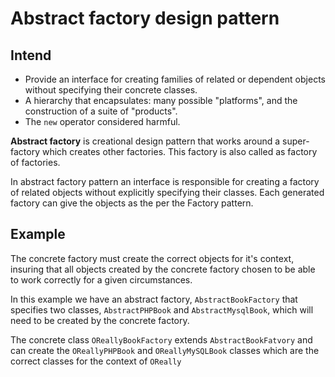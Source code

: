 # Abstract factory design pattern

## Intend

- Provide an interface for creating families of related or dependent objects without specifying their concrete classes.
- A hierarchy that encapsulates: many possible "platforms", and the construction of a suite of "products".
- The `new` operator considered harmful.

**Abstract factory** is creational design pattern that works around a super-factory which creates other factories. This factory is also called as factory of factories. 

In abstract factory pattern an interface is responsible for creating a factory of related objects without explicitly specifying their classes. Each generated factory can give the objects as the per the Factory pattern. 

## Example

The concrete factory must create the correct objects for it's context, insuring that all objects created by the concrete factory chosen to be able to work correctly for a given circumstances.

In this example we have an abstract factory, `AbstractBookFactory` that specifies two classes, `AbstractPHPBook` and `AbstractMysqlBook`, which will need to be created by the concrete factory.

The concrete class `OReallyBookFactory` extends `AbstractBookFatvory` and can create the `OReallyPHPBook` and `OReallyMySQLBook` classes which are the correct classes for the context of `OReally` 